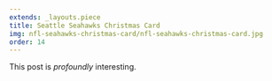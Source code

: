 ```yaml
---
extends: _layouts.piece
title: Seattle Seahawks Christmas Card
img: nfl-seahawks-christmas-card/nfl-seahawks-christmas-card.jpg
order: 14
---
```


This post is *profoundly* interesting.

